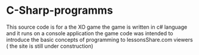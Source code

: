 # C-Sharp-programms

This source code is for a the XO game 
the game is written in c# language and it runs on a console application 
the game code was intended to introduce the  basic concepts of programming to lessonsShare.com viewers ( the site is still under construction)
